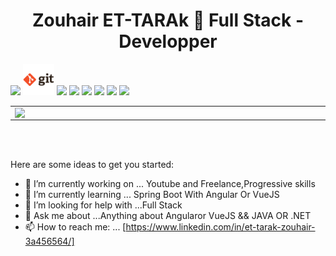 
<h1 align='center'>
       Zouhair ET-TARAk   👋   Full Stack - Developper
</h1>
<code><a href="https://vuejs.org/" target="_blank"><img height="40" src="https://www.vectorlogo.zone/logos/vuejs/vuejs-icon.svg"></a></code>
<code><a href="https://python.org/" target="_blank"><img height="50" src="https://github.com/devicons/devicon/blob/master/icons/git/git-original-wordmark.svg"></a></code>
<code><a href="https://laravel.com/" target="_blank"><img height="50" src="https://www.vectorlogo.zone/logos/laravel/laravel-ar21.svg"></a></code>
<code><a href="https://Angular.io/" target="_blank"><img height="50" src="https://www.vectorlogo.zone/logos/angular/angular-icon.svg"></a></code>
<code><a href="https://firebase.com/" target="_blank"><img height="50" src="https://www.vectorlogo.zone/logos/firebase/firebase-icon.svg"></a></code>
<code><a href="https://nodejs.io/" target="_blank"><img height="50" src="https://www.vectorlogo.zone/logos/nodejs/nodejs-ar21.svg"></a></code>
<code><a href="https://cloud.mongodb.com/" target="_blank"><img height="50" src="https://www.vectorlogo.zone/logos/mongodb/mongodb-ar21.svg"></a></code>
<code><a href="https://python.org/" target="_blank"><img height="50" src="https://www.vectorlogo.zone/logos/python/python-horizontal.svg"></a></code>
<center>
  <table class="table table-hover">
  <tr>
      <td>
        <img width="550px" align="left" src="https://github-readme-stats.vercel.app/api?username=ZEDTARIK" />
      </td>
      <td>
          <img width="550px" align="left" src="https://github-readme-stats.vercel.app/api/top-langs/?username=ZEDTARIK&hide=html&layout=compact" />
       </td>
  </tr>   
</table>
</center>


<br />
<br />


Here are some ideas to get you started:

- 🔭 I’m currently working on ... Youtube and Freelance,Progressive skills 
- 🌱 I’m currently learning ... Spring Boot With Angular Or VueJS
- 🤔 I’m looking for help with ...Full Stack
- 💬 Ask me about ...Anything about Angularor VueJS && JAVA OR .NET 
- 📫 How to reach me: ... [https://www.linkedin.com/in/et-tarak-zouhair-3a456564/]


